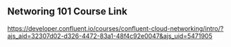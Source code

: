 ## Networing 101 Course Link

https://developer.confluent.io/courses/confluent-cloud-networking/intro/?ajs_aid=32307d02-d326-4472-83a1-48f4c92e0047&ajs_uid=5471905
